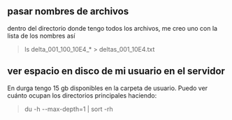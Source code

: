 ## pasar nombres de archivos

dentro del directorio donde tengo todos los archivos, me creo uno con la lista de los nombres así

> ls delta_001_100_10E4_* > deltas_001_10E4.txt

## ver espacio en disco de mi usuario en el servidor

En durga tengo 15 gb disponibles en la carpeta de usuario. Puedo ver cuánto ocupan los directorios principales haciendo:

> du -h --max-depth=1 | sort -rh
